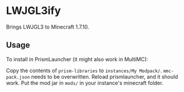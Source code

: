 # LWJGL3ify

Brings LWJGL3 to Minecraft 1.7.10.

## Usage

To install in PrismLauncher (it might also work in MultiMC):

Copy the contents of `prism-libraries` to `instances/My Modpack/`. `mmc-pack.json` needs to be overwritten. Reload prismlauncher, and it should work.
Put the mod jar in `mods/` in your instance's minecraft folder.
